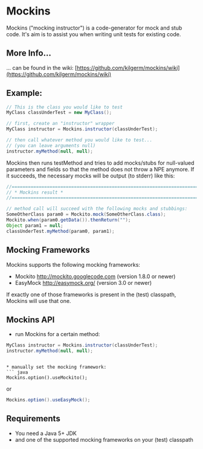 Mockins
========

Mockins ("mocking instructor") is a code-generator for mock and stub code.
It's aim is to assist you when writing unit tests for existing code.

## More Info...

... can be found in the wiki: [https://github.com/kilgerm/mockins/wiki](https://github.com/kilgerm/mockins/wiki)

## Example:

``` java
// This is the class you would like to test
MyClass classUnderTest = new MyClass();

// first, create an "instructor" wrapper
MyClass instructor = Mockins.instructor(classUnderTest);

// then call whatever method you would like to test...
// (you can leave arguments null)
instructor.myMethod(null, null);
```

Mockins then runs testMethod and tries to add mocks/stubs 
for null-valued parameters and fields so that the method does not throw a NPE anymore.
If it succeeds, the necessary mocks will be output (to stderr) like this:

``` java
//============================================================================
// * Mockins result *
//============================================================================

// method call will succeed with the following mocks and stubbings:
SomeOtherClass param0 = Mockito.mock(SomeOtherClass.class);
Mockito.when(param0.getData()).thenReturn("");
Object param1 = null;
classUnderTest.myMethod(param0, param1);
```

## Mocking Frameworks

Mockins supports the following mocking frameworks:
* Mockito <http://mockito.googlecode.com> (version 1.8.0 or newer)
* EasyMock <http://easymock.org/> (version 3.0 or newer)

If exactly one of those frameworks is present in the (test) classpath, Mockins will use that one.

## Mockins API

* run Mockins for a certain method:
``` java
MyClass instructor = Mockins.instructor(classUnderTest);
instructor.myMethod(null, null);
```
```

* manually set the mocking framework:
``` java
Mockins.option().useMockito();
```
or
``` java
Mockins.option().useEasyMock();
```
## Requirements

* You need a Java 5+ JDK
* and one of the supported mocking frameworks on your (test) classpath